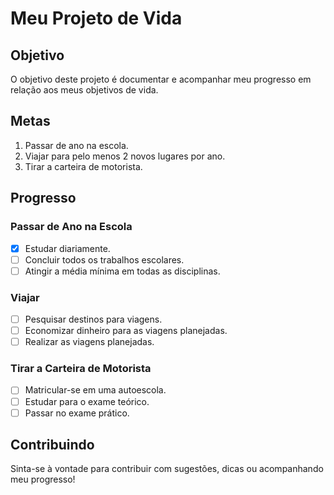 # Meu Projeto de Vida

## Objetivo
O objetivo deste projeto é documentar e acompanhar meu progresso em relação aos meus objetivos de vida.

## Metas
1. Passar de ano na escola.
2. Viajar para pelo menos 2 novos lugares por ano.
3. Tirar a carteira de motorista.

## Progresso
### Passar de Ano na Escola
- [x] Estudar diariamente.
- [ ] Concluir todos os trabalhos escolares.
- [ ] Atingir a média mínima em todas as disciplinas.

### Viajar
- [ ] Pesquisar destinos para viagens.
- [ ] Economizar dinheiro para as viagens planejadas.
- [ ] Realizar as viagens planejadas.

### Tirar a Carteira de Motorista
- [ ] Matricular-se em uma autoescola.
- [ ] Estudar para o exame teórico.
- [ ] Passar no exame prático.

## Contribuindo
Sinta-se à vontade para contribuir com sugestões, dicas ou acompanhando meu progresso!

